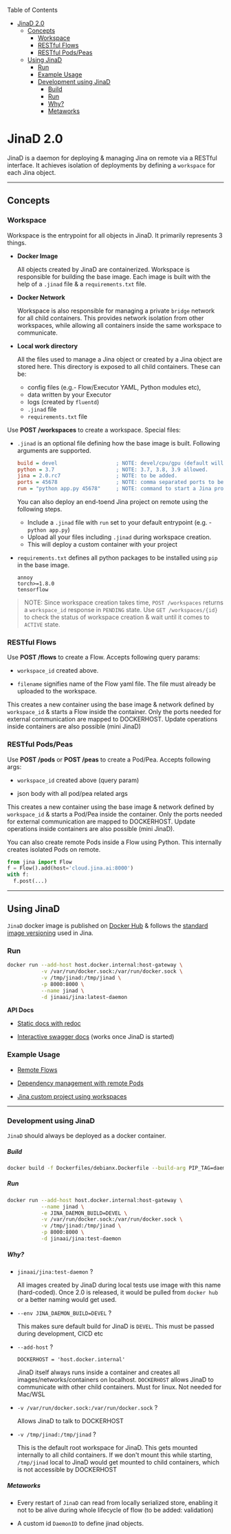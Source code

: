 <!-- START doctoc generated TOC please keep comment here to allow auto update -->
<!-- DON'T EDIT THIS SECTION, INSTEAD RE-RUN doctoc TO UPDATE -->
Table of Contents

- [JinaD 2.0](#jinad-20)
  - [Concepts](#concepts)
    - [Workspace](#workspace)
    - [RESTful Flows](#restful-flows)
    - [RESTful Pods/Peas](#restful-podspeas)
  - [Using JinaD](#using-jinad)
    - [Run](#run)
    - [Example Usage](#example-usage)
    - [Development using JinaD](#development-using-jinad)
        - [Build](#build)
        - [Run](#run-1)
        - [Why?](#why)
        - [Metaworks](#metaworks)

<!-- END doctoc generated TOC please keep comment here to allow auto update -->

# JinaD 2.0

JinaD is a daemon for deploying & managing Jina on remote via a RESTful interface. It achieves isolation of deployments by defining a `workspace` for each Jina object.

------

## Concepts

### Workspace

Workspace is the entrypoint for all objects in JinaD. It primarily represents 3 things.

- **Docker Image**

  All objects created by JinaD are containerized. Workspace is responsible for building the base image. Each image is built with the help of a `.jinad` file & a `requirements.txt` file.

- **Docker Network**

  Workspace is also responsible for managing a private `bridge` network for all child containers. This provides network isolation from other workspaces, while allowing all containers inside the same workspace to communicate.

- **Local work directory**

  All the files used to manage a Jina object or created by a Jina object are stored here. This directory is exposed to all child containers. These can be:
  - config files (e.g.- Flow/Executor YAML, Python modules etc),
  - data written by your Executor
  - logs (created by `fluentd`)
  - `.jinad` file
  - `requirements.txt` file

Use **POST /workspaces** to create a workspace. Special files:

- `.jinad` is an optional file defining how the base image is built. Following arguments are supported.

  ```ini
  build = devel                   ; NOTE: devel/cpu/gpu (default will be cpu once we have jinad-2.0 released), gpu: to be added.
  python = 3.7                    ; NOTE: 3.7, 3.8, 3.9 allowed.
  jina = 2.0.rc7                  ; NOTE: to be added.
  ports = 45678                   ; NOTE: comma separated ports to be mapped.
  run = "python app.py 45678"     ; NOTE: command to start a Jina project on remote.
  ```

  You can also deploy an end-toend Jina project on remote using the following steps.
  - Include a `.jinad` file with `run` set to your default entrypoint (e.g. - `python app.py`)
  - Upload all your files including `.jinad` during workspace creation.
  - This will deploy a custom container with your project

- `requirements.txt` defines all python packages to be installed using `pip` in the base image.

  ```text
  annoy
  torch>=1.8.0
  tensorflow
  ```

> NOTE: Since workspace creation takes time, `POST /workspaces` returns a `workspace_id` response in `PENDING` state. Use `GET /workspaces/{id}` to check the status of workspace creation & wait until it comes to `ACTIVE` state.

### RESTful Flows

Use **POST /flows** to create a Flow. Accepts following query params:

- `workspace_id` created above.

- `filename` signifies name of the Flow yaml file. The file must already be uploaded to the workspace.

This creates a new container using the base image & network defined by `workspace_id` & starts a Flow inside the container. Only the ports needed for external communication are mapped to DOCKERHOST. Update operations inside containers are also possible (mini JinaD)

### RESTful Pods/Peas

Use **POST /pods** or **POST /peas** to create a Pod/Pea. Accepts following args:

- `workspace_id` created above (query param)

- json body with all pod/pea related args

This creates a new container using the base image & network defined by `workspace_id` & starts a Pod/Pea inside the container. Only the ports needed for external communication are mapped to DOCKERHOST. Update operations inside containers are also possible (mini JinaD).

You can also create remote Pods inside a Flow using Python. This internally creates isolated Pods on remote.

```python
from jina import Flow
f = Flow().add(host='cloud.jina.ai:8000')
with f:
  f.post(...)
```

------

## Using JinaD

`JinaD` docker image is published on [Docker Hub](https://hub.docker.com/r/jinaai/jina/tags?page=1&ordering=last_updated&name=-daemon) & follows the [standard image versioning](https://github.com/jina-ai/jina/blob/master/RELEASE.md#docker-image-versioning) used in Jina.

### Run

```bash
docker run --add-host host.docker.internal:host-gateway \
           -v /var/run/docker.sock:/var/run/docker.sock \
           -v /tmp/jinad:/tmp/jinad \
           -p 8000:8000 \
           --name jinad \
           -d jinaai/jina:latest-daemon
```

**API Docs**

- [Static docs with redoc](https://api.jina.ai/daemon/)

- [Interactive swagger docs](http://localhost:8000/docs) (works once JinaD is started)


### Example Usage

- [Remote Flows](https://github.com/jina-ai/jina/blob/master/tests/distributed/test_workspaces/test_remote_workspaces.py#L96)

- [Dependency management with remote Pods](https://github.com/jina-ai/jina/blob/master/tests/distributed/test_workspaces/test_remote_workspaces.py#L55)

- [Jina custom project using workspaces](https://github.com/jina-ai/jina/blob/master/tests/distributed/test_workspaces/test_remote_workspaces.py#L108)

------

### Development using JinaD

`JinaD` should always be deployed as a docker container.

##### Build

```bash
docker build -f Dockerfiles/debianx.Dockerfile --build-arg PIP_TAG=daemon -t jinaai/jina:test-daemon .
```

##### Run

```bash
docker run --add-host host.docker.internal:host-gateway \
           --name jinad \
           -e JINA_DAEMON_BUILD=DEVEL \
           -v /var/run/docker.sock:/var/run/docker.sock \
           -v /tmp/jinad:/tmp/jinad \
           -p 8000:8000 \
           -d jinaai/jina:test-daemon
```

##### Why?

- `jinaai/jina:test-daemon` ?

  All images created by JinaD during local tests use image with this name (hard-coded). Once 2.0 is released, it would be pulled from `docker hub` or a better naming would get used.

- `--env JINA_DAEMON_BUILD=DEVEL` ?

  This makes sure default build for JinaD is `DEVEL`. This must be passed during development, CICD etc

- `--add-host` ?

  `DOCKERHOST = 'host.docker.internal'`

  JinaD itself always runs inside a container and creates all images/networks/containers on localhost. `DOCKERHOST` allows JinaD to communicate with other child containers. Must for linux. Not needed for Mac/WSL

- `-v /var/run/docker.sock:/var/run/docker.sock` ?

  Allows JinaD to talk to DOCKERHOST

- `-v /tmp/jinad:/tmp/jinad` ?

  This is the default root workspace for JinaD. This gets mounted internally to all child containers. If we don't mount this while starting, `/tmp/jinad` local to JinaD would get mounted to child containers, which is not accessible by DOCKERHOST

##### Metaworks

- Every restart of `JinaD` can read from locally serialized store, enabling it not to be alive during whole lifecycle of flow (to be added: validation)

- A custom id `DaemonID` to define jinad objects.
